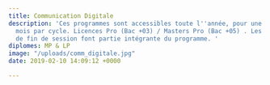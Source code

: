 ```yaml
---
title: Communication Digitale
description: 'Ces programmes sont accessibles toute l''année, pour une durée de 11
  mois par cycle. Licences Pro (Bac +03) / Masters Pro (Bac +05) . Les stages pratiques
  de fin de session font partie intégrante du programme. '
diplomes: MP & LP
image: "/uploads/comm_digitale.jpg"
date: 2019-02-10 14:09:12 +0000

---
```

